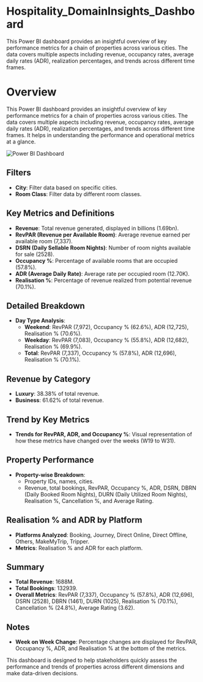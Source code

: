 # Hospitality_DomainInsights_Dashboard
This Power BI dashboard provides an insightful overview of key performance metrics for a chain of properties across various cities. The data covers multiple aspects including revenue, occupancy rates, average daily rates (ADR), realization percentages, and trends across different time frames. 



# Overview

This Power BI dashboard provides an insightful overview of key performance metrics for a chain of properties across various cities. The data covers multiple aspects including revenue, occupancy rates, average daily rates (ADR), realization percentages, and trends across different time frames. It helps in understanding the performance and operational metrics at a glance.

![Power BI Dashboard]("Dashboard.png")

## Filters
- **City**: Filter data based on specific cities.
- **Room Class**: Filter data by different room classes.

## Key Metrics and Definitions
- **Revenue**: Total revenue generated, displayed in billions (1.69bn).
- **RevPAR (Revenue per Available Room)**: Average revenue earned per available room (7,337).
- **DSRN (Daily Sellable Room Nights)**: Number of room nights available for sale (2528).
- **Occupancy %**: Percentage of available rooms that are occupied (57.8%).
- **ADR (Average Daily Rate)**: Average rate per occupied room (12.70K).
- **Realisation %**: Percentage of revenue realized from potential revenue (70.1%).

## Detailed Breakdown
- **Day Type Analysis**:
  - **Weekend**: RevPAR (7,972), Occupancy % (62.6%), ADR (12,725), Realisation % (70.6%).
  - **Weekday**: RevPAR (7,083), Occupancy % (55.8%), ADR (12,682), Realisation % (69.9%).
  - **Total**: RevPAR (7,337), Occupancy % (57.8%), ADR (12,696), Realisation % (70.1%).

## Revenue by Category
- **Luxury**: 38.38% of total revenue.
- **Business**: 61.62% of total revenue.

## Trend by Key Metrics
- **Trends for RevPAR, ADR, and Occupancy %**: Visual representation of how these metrics have changed over the weeks (W19 to W31).

## Property Performance
- **Property-wise Breakdown**:
  - Property IDs, names, cities.
  - Revenue, total bookings, RevPAR, Occupancy %, ADR, DSRN, DBRN (Daily Booked Room Nights), DURN (Daily Utilized Room Nights), Realisation %, Cancellation %, and Average Rating.

## Realisation % and ADR by Platform
- **Platforms Analyzed**: Booking, Journey, Direct Online, Direct Offline, Others, MakeMyTrip, Tripper.
- **Metrics**: Realisation % and ADR for each platform.

## Summary
- **Total Revenue**: 1688M.
- **Total Bookings**: 132939.
- **Overall Metrics**: RevPAR (7,337), Occupancy % (57.8%), ADR (12,696), DSRN (2528), DBRN (1461), DURN (1025), Realisation % (70.1%), Cancellation % (24.8%), Average Rating (3.62).

## Notes
- **Week on Week Change**: Percentage changes are displayed for RevPAR, Occupancy %, ADR, and Realisation % at the bottom of the metrics.

This dashboard is designed to help stakeholders quickly assess the performance and trends of properties across different dimensions and make data-driven decisions.
